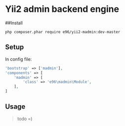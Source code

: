 Yii2 admin backend engine
=================

##Install
```
php composer.phar require e96/yii2-madmin:dev-master
```

## Setup
In config file:

```php
'bootstrap' => ['madmin'],
'components' => [
    'madmin' => [
        'class' => 'e96\madmin\Module',
    ],
]
```
## Usage
> todo =)
